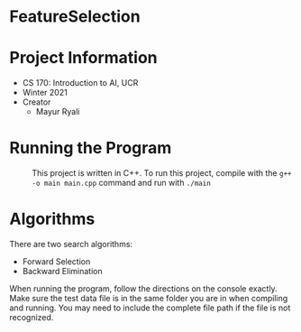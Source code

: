 # FeatureSelection

# Project Information
* CS 170: Introduction to AI, UCR
* Winter 2021
* Creator
  * Mayur Ryali

<h1> Running the Program </h1>
<d1>
  <dd>
    This project is written in C++. To run this project,
    compile with the <code>g++ -o main main.cpp</code> command and run with <code>./main</code>
   </dd>
</d1>

# Algorithms
<p>There are two search algorithms:</p>

<ul>
<li>Forward Selection</li>
<li>Backward Elimination</li>
</ul>

<p>When running the program, follow the directions on the console exactly. Make sure the test data file is in the same folder you are in when compiling and running. You may need to include the complete file path if the file is not recognized. </p>

